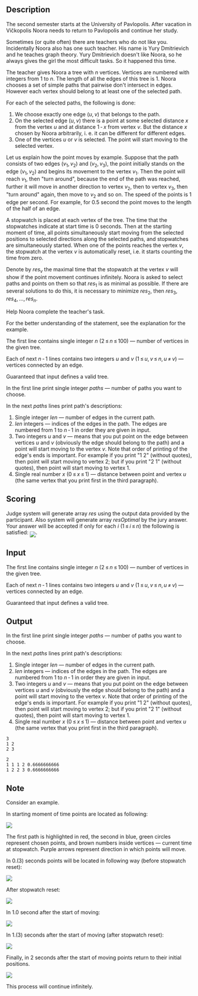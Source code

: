 ## Description

<div><p>The second semester starts at the University of Pavlopolis. After vacation in Vičkopolis Noora needs to return to Pavlopolis and continue her study.</p><p>Sometimes (or quite often) there are teachers who do not like you. Incidentally Noora also has one such teacher. His name is Yury Dmitrievich and he teaches graph theory. Yury Dmitrievich doesn't like Noora, so he always gives the girl the most difficult tasks. So it happened this time.</p><p>The teacher gives Noora a tree with <span class="tex-span"><i>n</i></span> vertices. Vertices are numbered with integers from <span class="tex-span">1</span> to <span class="tex-span"><i>n</i></span>. The length of all the edges of this tree is <span class="tex-span">1</span>. Noora chooses a set of simple paths that pairwise don't intersect in edges. However each vertex should belong to at least one of the selected path.</p><p>For each of the selected paths, the following is done:</p><ol> <li> We choose <span class="tex-font-style-bf">exactly</span> one edge <span class="tex-span">(<i>u</i>, <i>v</i>)</span> that belongs to the path. </li><li> On the selected edge <span class="tex-span">(<i>u</i>, <i>v</i>)</span> there is a point at some selected distance <span class="tex-span"><i>x</i></span> from the vertex <span class="tex-span"><i>u</i></span> and at distance <span class="tex-span">1 - <i>x</i></span> from vertex <span class="tex-span"><i>v</i></span>. But the distance <span class="tex-span"><i>x</i></span> chosen by Noora arbitrarily, i. e. it can be different for different edges. </li><li> One of the vertices <span class="tex-span"><i>u</i></span> or <span class="tex-span"><i>v</i></span> is selected. The point will start moving to the selected vertex. </li></ol><p>Let us explain how the point moves by example. Suppose that the path consists of two edges <span class="tex-span">(<i>v</i><sub class="lower-index">1</sub>, <i>v</i><sub class="lower-index">2</sub>)</span> and <span class="tex-span">(<i>v</i><sub class="lower-index">2</sub>, <i>v</i><sub class="lower-index">3</sub>)</span>, the point initially stands on the edge <span class="tex-span">(<i>v</i><sub class="lower-index">1</sub>, <i>v</i><sub class="lower-index">2</sub>)</span> and begins its movement to the vertex <span class="tex-span"><i>v</i><sub class="lower-index">1</sub></span>. Then the point will reach <span class="tex-span"><i>v</i><sub class="lower-index">1</sub></span>, then "turn around", because the end of the path was reached, further it will move in another direction to vertex <span class="tex-span"><i>v</i><sub class="lower-index">2</sub></span>, then to vertex <span class="tex-span"><i>v</i><sub class="lower-index">3</sub></span>, then "turn around" again, then move to <span class="tex-span"><i>v</i><sub class="lower-index">2</sub></span> and so on. The speed of the points is <span class="tex-span">1</span> edge per second. For example, for <span class="tex-span">0.5</span> second the point moves to the length of the half of an edge.</p><p>A stopwatch is placed at each vertex of the tree. The time that the stopwatches indicate at start time is <span class="tex-span">0</span> seconds. Then at the starting moment of time, all points simultaneously start moving from the selected positions to selected directions along the selected paths, and stopwatches are simultaneously started. When one of the points reaches the vertex <span class="tex-span"><i>v</i></span>, the stopwatch at the vertex <span class="tex-span"><i>v</i></span> is automatically reset, i.e. it starts counting the time from zero.</p><p>Denote by <span class="tex-span"><i>res</i><sub class="lower-index"><i>v</i></sub></span> the maximal time that the stopwatch at the vertex <span class="tex-span"><i>v</i></span> will show if the point movement continues infinitely. Noora is asked to select paths and points on them so that <span class="tex-span"><i>res</i><sub class="lower-index">1</sub></span> is as minimal as possible. If there are several solutions to do this, it is necessary to minimize <span class="tex-span"><i>res</i><sub class="lower-index">2</sub></span>, then <span class="tex-span"><i>res</i><sub class="lower-index">3</sub></span>, <span class="tex-span"><i>res</i><sub class="lower-index">4</sub>, ..., <i>res</i><sub class="lower-index"><i>n</i></sub></span>.</p><p>Help Noora complete the teacher's task.</p><p>For the better understanding of the statement, see the explanation for the example.</p></div><div class="input-specification"><p>The first line contains single integer <span class="tex-span"><i>n</i></span> (<span class="tex-span">2 ≤ <i>n</i> ≤ 100</span>) — number of vertices in the given tree.</p><p>Each of next <span class="tex-span"><i>n</i> - 1</span> lines contains two integers <span class="tex-span"><i>u</i></span> and <span class="tex-span"><i>v</i></span> (<span class="tex-span">1 ≤ <i>u</i>, <i>v</i> ≤ <i>n</i>, <i>u</i> ≠ <i>v</i></span>) — vertices connected by an edge.</p><p>Guaranteed that input defines a valid tree.</p></div><div class="output-specification"><p>In the first line print single integer <span class="tex-span"><i>paths</i></span> — number of paths you want to choose.</p><p>In the next <span class="tex-span"><i>paths</i></span> lines print path's descriptions:</p><ol> <li> Single integer <span class="tex-span"><i>len</i></span> — number of edges in the current path. </li><li> <span class="tex-span"><i>len</i></span> integers — indices of the edges in the path. The edges are numbered from <span class="tex-span">1</span> to <span class="tex-span"><i>n</i> - 1</span> in order they are given in input. </li><li> Two integers <span class="tex-span"><i>u</i></span> and <span class="tex-span"><i>v</i></span> — means that you put point on the edge between vertices <span class="tex-span"><i>u</i></span> and <span class="tex-span"><i>v</i></span> (obviously the edge should belong to the path) and a point will start moving to the vertex <span class="tex-span"><i>v</i></span>. Note that <span class="tex-font-style-bf">order of printing of the edge's ends is important</span>. For example if you print "<span class="tex-font-style-tt">1 2</span>" (without quotes), then point will start moving to vertex <span class="tex-span">2</span>; but if you print "<span class="tex-font-style-tt">2 1</span>" (without quotes), then point will start moving to vertex <span class="tex-span">1</span>. </li><li> Single real number <span class="tex-span"><i>x</i></span> (<span class="tex-span">0 ≤ <i>x</i> ≤ 1</span>) — distance between point and vertex <span class="tex-span"><i>u</i></span> <span class="tex-font-style-bf">(the same vertex that you print first in the third paragraph)</span>. </li></ol></div><div><h2>Scoring</h2><p>Judge system will generate array <span class="tex-span"><i>res</i></span> using the output data provided by the participant. Also system will generate array <span class="tex-span"><i>resOptimal</i></span> by the jury answer. Your answer will be accepted if only for each <span class="tex-span"><i>i</i></span> (<span class="tex-span">1 ≤ <i>i</i> ≤ <i>n</i></span>) the following is satisfied: <img align="middle" class="tex-formula" src="file://Gz3xxvqi.png" style="max-width: 100.0%;max-height: 100.0%;">.</p></div>

## Input

<p>The first line contains single integer <span class="tex-span"><i>n</i></span> (<span class="tex-span">2 ≤ <i>n</i> ≤ 100</span>) — number of vertices in the given tree.</p><p>Each of next <span class="tex-span"><i>n</i> - 1</span> lines contains two integers <span class="tex-span"><i>u</i></span> and <span class="tex-span"><i>v</i></span> (<span class="tex-span">1 ≤ <i>u</i>, <i>v</i> ≤ <i>n</i>, <i>u</i> ≠ <i>v</i></span>) — vertices connected by an edge.</p><p>Guaranteed that input defines a valid tree.</p>

## Output

<p>In the first line print single integer <span class="tex-span"><i>paths</i></span> — number of paths you want to choose.</p><p>In the next <span class="tex-span"><i>paths</i></span> lines print path's descriptions:</p><ol> <li> Single integer <span class="tex-span"><i>len</i></span> — number of edges in the current path. </li><li> <span class="tex-span"><i>len</i></span> integers — indices of the edges in the path. The edges are numbered from <span class="tex-span">1</span> to <span class="tex-span"><i>n</i> - 1</span> in order they are given in input. </li><li> Two integers <span class="tex-span"><i>u</i></span> and <span class="tex-span"><i>v</i></span> — means that you put point on the edge between vertices <span class="tex-span"><i>u</i></span> and <span class="tex-span"><i>v</i></span> (obviously the edge should belong to the path) and a point will start moving to the vertex <span class="tex-span"><i>v</i></span>. Note that <span class="tex-font-style-bf">order of printing of the edge's ends is important</span>. For example if you print "<span class="tex-font-style-tt">1 2</span>" (without quotes), then point will start moving to vertex <span class="tex-span">2</span>; but if you print "<span class="tex-font-style-tt">2 1</span>" (without quotes), then point will start moving to vertex <span class="tex-span">1</span>. </li><li> Single real number <span class="tex-span"><i>x</i></span> (<span class="tex-span">0 ≤ <i>x</i> ≤ 1</span>) — distance between point and vertex <span class="tex-span"><i>u</i></span> <span class="tex-font-style-bf">(the same vertex that you print first in the third paragraph)</span>. </li></ol>





```input1
3
1 2
2 3

```




```output1
2
1 1 1 2 0.6666666666
1 2 2 3 0.6666666666

```



## Note

<p>Consider an example.</p><p>In starting moment of time points are located as following:</p><p><img class="tex-graphics" src="file://Ac0ALaQ8.png" style="max-width: 100.0%;max-height: 100.0%;"></p><p>The first path is highlighted in red, the second in blue, green circles represent chosen points, and brown numbers inside vertices — current time at stopwatch. Purple arrows represent direction in which points will move.</p><p>In <span class="tex-span">0.(3)</span> seconds points will be located in following way (before stopwatch reset):</p><p><img class="tex-graphics" src="file://YBstLKCt.png" style="max-width: 100.0%;max-height: 100.0%;"></p><p>After stopwatch reset:</p><p><img class="tex-graphics" src="file://8ao8upFv.png" style="max-width: 100.0%;max-height: 100.0%;"></p><p>In <span class="tex-span">1.0</span> second after the start of moving:</p><p><img class="tex-graphics" src="file://R1PLxvJX.png" style="max-width: 100.0%;max-height: 100.0%;"></p><p>In <span class="tex-span">1.(3)</span> seconds after the start of moving (after stopwatch reset):</p><p><img class="tex-graphics" src="file://HRnVeT57.png" style="max-width: 100.0%;max-height: 100.0%;"></p><p>Finally, in <span class="tex-span">2</span> seconds after the start of moving points return to their initial positions.</p><p><img class="tex-graphics" src="file://AsWz4qtE.png" style="max-width: 100.0%;max-height: 100.0%;"></p><p>This process will continue infinitely.</p>
